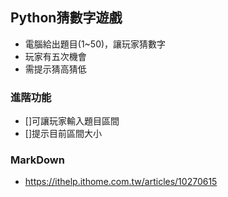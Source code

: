 ## Python猜數字遊戲
- 電腦給出題目(1~50)，讓玩家猜數字
- 玩家有五次機會
- 需提示猜高猜低

### 進階功能
- []可讓玩家輸入題目區間
- []提示目前區間大小

### MarkDown
- https://ithelp.ithome.com.tw/articles/10270615